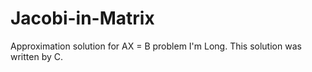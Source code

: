 # Jacobi-in-Matrix
Approximation solution for AX = B problem
I'm Long. This solution was written by C.
